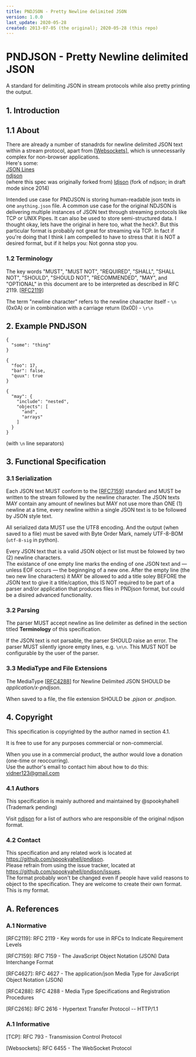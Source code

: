 ```yaml
---
title: PNDJSON - Pretty Newline delimited JSON
version: 1.0.0
last_update: 2020-05-28
created: 2013-07-05 (the original); 2020-05-28 (this repo)
---
```


# PNDJSON - Pretty Newline delimited JSON

A standard for delimiting JSON in stream protocols while also pretty printing the output.

## 1. Introduction

## 1.1 About

There are already a number of stanadrds for newline delimited JSON text within a stream protocol, apart from \[[Websockets]\], which is unnecessarily complex for non-browser applications.<br/>
Here's some:<br/>
[JSON Lines](http://jsonlines.org/)<br/>
[ndjson](https://github.com/ndjson/ndjson-spec)<br/> (where this spec was originally forked from)
[ldjson](https://github.com/finnp/ldjson-spec) (fork of ndjson; in draft mode since 2014)

Intended use case for PNDJSON is storing human-readable json texts in one `anything.json` file.
A common use case for the original NDJSON is delivering multiple instances of JSON text through streaming protocols like TCP or UNIX Pipes. It can also be used to store semi-structured data. I thought okay, lets have the original in here too, what the heck?. But this particular format is probably not great for streaming via TCP. In fact if you're doing that I think I am compelled to have to stress that it is NOT a desired format, but if it helps you: Not gonna stop you.


### 1.2 Terminology
The key words "MUST", "MUST NOT", "REQUIRED", "SHALL", "SHALL NOT", "SHOULD", "SHOULD NOT", "RECOMMENDED", "MAY", and "OPTIONAL" in this document are to be interpreted as described in RFC 2119. \[[RFC2119]\]

The term "newline character" refers to the newline character itself - `\n` (0x0A) or in combination with a carriage return (0x0D) - `\r\n`

## 2. Example PNDJSON

~~~~~
{
  "some": "thing"
}

{
  "foo": 17,
  "bar": false,
  "quux": true
}

{
  "may": {
    "include": "nested",
    "objects": [
      "and",
      "arrays"
    ]
  }
}
~~~~~
(with `\n` line separators)

## 3. Functional Specification

### 3.1 Serialization

Each JSON text MUST conform to the \[[RFC7159]\] standard and MUST be written to the stream followed by the newline character. The JSON texts MAY contain any amount of newlines but MAY not use more than ONE (1) newline at a time, every newline within a single JSON text is to be followed by JSON style text.

All serialized data MUST use the UTF8 encoding. And the output (when saved to a file) must be saved with Byte Order Mark, namely UTF-8-BOM (`utf-8-sig` in python).

Every JSON text that is a valid JSON object or list must be folowed by two (2) newline characters.<br/>
The existance of one empty line marks the ending of one JSON text and — unless EOF occurs — the beginnging of a new one.
After the empty line (the two new line characters) it MAY be allowed to add a title soley BEFORE the JSON text to give it a title/caption, this IS NOT required to be part of a parser and/or application that produces files in PNDjson format, but could be a disired advanced functionality.

### 3.2 Parsing

The parser MUST accept newline as line delimiter as defined in the section titled **Terminology** of this specification. 

If the JSON text is not parsable, the parser SHOULD raise an error. The parser MUST silently ignore empty lines, e.g. `\n\n`. This MUST NOT be configurable by the user of the parser.

### 3.3 MediaType and File Extensions

The MediaType \[[RFC4288]\] for Newline Delimited JSON SHOULD be _application/x-pndjson_.

When saved to a file, the file extension SHOULD be _.pjson_ or _.pndjson_.
## 4. Copyright

This specification is copyrighted by the author named in section 4.1.

It is free to use for any purposes commercial or non-commercial.

When you use in a commercial product, the author would love a donation (one-time or reoccurring).<br/>
Use the author's email to contact him about how to do this: <vidner123@gmail.com>

### 4.1 Authors

This specification is mainly authored and maintained by @spookyhahell (Trademark pending)

Visit [ndjson](https://github.com/ndjson/ndjson-spec) for a list of authors who are responsible of the original ndjson format.

### 4.2 Contact

This specification and any related work is located at <https://github.com/spookyahell/pndjson>.<br/>
Please refrain from using the issue tracker, located at <https://github.com/spookyahell/pndjson/issues>.<br/>
The format probably won't be changed even if people have valid reasons to object to the specification. They are welcome to create their own format. This is my format.

## A. References

### A.1 Normative

[RFC2119]: http://www.ietf.org/rfc/rfc2119.txt "RFC 2119 - Key words for use in RFCs to Indicate Requirement Levels"
\[RFC2119\]: RFC 2119 - Key words for use in RFCs to Indicate Requirement Levels

[RFC7159]: http://www.ietf.org/rfc/rfc7159.txt "RFC 7159 -  The JavaScript Object Notation (JSON) Data Interchange Format"
\[RFC7159\]: RFC 7159 -  The JavaScript Object Notation (JSON) Data Interchange Format

[RFC4627]: http://www.ietf.org/rfc/rfc4627.txt "RFC 4627 - The application/json Media Type for JavaScript Object Notation (JSON)"
\[RFC4627\]: RFC 4627 - The application/json Media Type for JavaScript Object Notation (JSON)

[RFC4288]: http://www.ietf.org/rfc/rfc4288.txt "RFC 4288 - Media Type Specifications and Registration Procedures"
\[RFC4288\]: RFC 4288 - Media Type Specifications and Registration Procedures

[RFC2616]: http://www.ietf.org/rfc/rfc2616.txt "RFC 2616 - Hypertext Transfer Protocol -- HTTP/1.1"
\[RFC2616\]: RFC 2616 - Hypertext Transfer Protocol -- HTTP/1.1

### A.1 Informative

[TCP]: http://www.ietf.org/rfc/rfc793.txt "RFC 793 - Transmission Control Protocol"
\[TCP\]: RFC 793 - Transmission Control Protocol

[Websockets]: http://tools.ietf.org/html/rfc6455 "RFC 6455 - The WebSocket Protocol"
\[Websockets\]: RFC 6455 - The WebSocket Protocol
